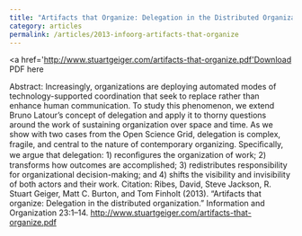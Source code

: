 ```yaml
---
title: "Artifacts that Organize: Delegation in the Distributed Organization"
category: articles
permalink: /articles/2013-infoorg-artifacts-that-organize
---
```


<a href='http://www.stuartgeiger.com/artifacts-that-organize.pdf'Download PDF here</a>

Abstract: Increasingly, organizations are deploying automated modes of technology-supported coordination that seek to replace rather than enhance human communication.  To study this phenomenon, we extend Bruno Latour’s concept of delegation  and apply it to thorny questions around the work of sustaining organization over space and time. As we show with two cases from the Open Science Grid, delegation is complex, fragile, and central to the nature of contemporary organizing. Speciﬁcally, we argue that delegation: 1) reconﬁgures the organization of work; 2) transforms how outcomes are accomplished; 3) redistributes responsibility for organizational decision-making; and 4) shifts the visibility and invisibility of both actors and their work.
Citation: Ribes, David, Steve Jackson, R. Stuart Geiger, Matt C. Burton, and Tom Finholt (2013). “Artifacts that organize: Delegation in the distributed organization.” Information and Organization 23:1–14. http://www.stuartgeiger.com/artifacts-that-organize.pdf